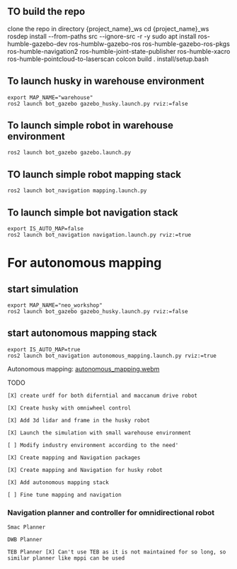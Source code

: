 ## TO build the repo
clone the repo in directory {project_name}_ws
cd {project_name}_ws
rosdep install --from-paths src --ignore-src -r -y
sudo apt install ros-humble-gazebo-dev ros-humblw-gazebo-ros ros-humble-gazebo-ros-pkgs ros-humble-navigation2 ros-humble-joint-state-publisher ros-humble-xacro ros-humble-pointcloud-to-laserscan
colcon build
. install/setup.bash

## To launch husky in warehouse environment
    export MAP_NAME="warehouse"
    ros2 launch bot_gazebo gazebo_husky.launch.py rviz:=false

## To launch simple robot in warehouse environment
    ros2 launch bot_gazebo gazebo.launch.py

## TO launch simple robot mapping stack
    ros2 launch bot_navigation mapping.launch.py

## To launch simple bot navigation stack
    export IS_AUTO_MAP=false
    ros2 launch bot_navigation navigation.launch.py rviz:=true

# For autonomous mapping

## start simulation
    export MAP_NAME="neo_workshop"
    ros2 launch bot_gazebo gazebo_husky.launch.py rviz:=false

## start autonomous mapping stack
    export IS_AUTO_MAP=true
    ros2 launch bot_navigation autonomous_mapping.launch.py rviz:=true

Autonomous mapping:
[autonomous_mapping.webm](https://github.com/nsk-05/Industrial_robot_ros2/assets/86995491/6f572a1e-dbeb-4cf8-98f8-3f4989b82174)


TODO 

    [X] create urdf for both diferntial and maccanum drive robot

    [X] Create husky with omniwheel control 

    [X] Add 3d lidar and frame in the husky robot

    [X] Launch the simulation with small warehouse environment

    [ ] Modify industry environment according to the need'

    [X] Create mapping and Navigation packages

    [X] Create mapping and Navigation for husky robot

    [X] Add autonomous mapping stack
    
    [ ] Fine tune mapping and navigation 


### Navigation planner and controller for omnidirectional robot

    Smac Planner

    DWB Planner

    TEB Planner [X] Can't use TEB as it is not maintained for so long, so similar planner like mppi can be used
